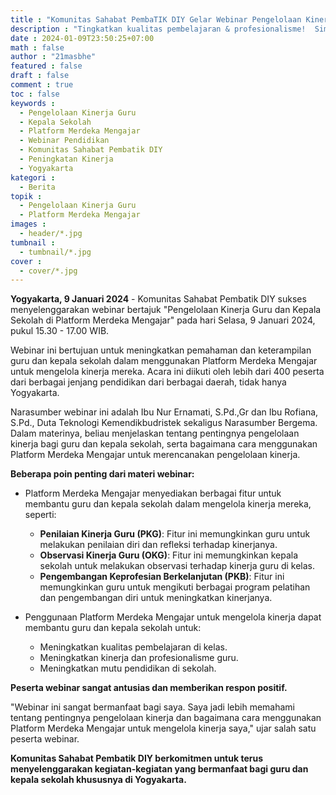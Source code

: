 ```yaml
---
title : "Komunitas Sahabat PembaTIK DIY Gelar Webinar Pengelolaan Kinerja Guru dan Kepala Sekolah di Platform Merdeka Mengajar"
description : "Tingkatkan kualitas pembelajaran & profesionalisme!  Simak rangkuman webinar Pengelolaan Kinerja Guru & Kepala Sekolah di Merdeka Mengajar by Komunitas Sahabat Pembatik DIY."
date : 2024-01-09T23:50:25+07:00
math : false
author : "21masbhe"
featured : false
draft : false
comment : true
toc : false
keywords : 
  - Pengelolaan Kinerja Guru
  - Kepala Sekolah
  - Platform Merdeka Mengajar
  - Webinar Pendidikan
  - Komunitas Sahabat Pembatik DIY
  - Peningkatan Kinerja
  - Yogyakarta
kategori : 
  - Berita
topik :
  - Pengelolaan Kinerja Guru
  - Platform Merdeka Mengajar
images : 
  - header/*.jpg
tumbnail : 
  - tumbnail/*.jpg
cover : 
  - cover/*.jpg
---
```

**Yogyakarta, 9 Januari 2024** - Komunitas Sahabat Pembatik DIY sukses menyelenggarakan webinar bertajuk "Pengelolaan Kinerja Guru dan Kepala Sekolah di Platform Merdeka Mengajar" pada hari Selasa, 9 Januari 2024, pukul 15.30 - 17.00 WIB. 

Webinar ini bertujuan untuk meningkatkan pemahaman dan keterampilan guru dan kepala sekolah dalam menggunakan Platform Merdeka Mengajar untuk mengelola kinerja mereka. Acara ini diikuti oleh lebih dari 400 peserta dari berbagai jenjang pendidikan dari berbagai daerah, tidak hanya Yogyakarta.

Narasumber webinar ini adalah Ibu Nur Ernamati, S.Pd.,Gr dan Ibu Rofiana, S.Pd., Duta Teknologi Kemendikbudristek sekaligus Narasumber Bergema. Dalam materinya, beliau menjelaskan tentang pentingnya pengelolaan kinerja bagi guru dan kepala sekolah, serta bagaimana cara menggunakan Platform Merdeka Mengajar untuk merencanakan pengelolaan kinerja.

**Beberapa poin penting dari materi webinar:**

* Platform Merdeka Mengajar menyediakan berbagai fitur untuk membantu guru dan kepala sekolah dalam mengelola kinerja mereka, seperti:
    * **Penilaian Kinerja Guru (PKG)**: Fitur ini memungkinkan guru untuk melakukan penilaian diri dan refleksi terhadap kinerjanya.
    * **Observasi Kinerja Guru (OKG)**: Fitur ini memungkinkan kepala sekolah untuk melakukan observasi terhadap kinerja guru di kelas.
    * **Pengembangan Keprofesian Berkelanjutan (PKB)**: Fitur ini memungkinkan guru untuk mengikuti berbagai program pelatihan dan pengembangan diri untuk meningkatkan kinerjanya.

* Penggunaan Platform Merdeka Mengajar untuk mengelola kinerja dapat membantu guru dan kepala sekolah untuk:
    * Meningkatkan kualitas pembelajaran di kelas.
    * Meningkatkan kinerja dan profesionalisme guru.
    * Meningkatkan mutu pendidikan di sekolah.

**Peserta webinar sangat antusias dan memberikan respon positif.**

"Webinar ini sangat bermanfaat bagi saya. Saya jadi lebih memahami tentang pentingnya pengelolaan kinerja dan bagaimana cara menggunakan Platform Merdeka Mengajar untuk mengelola kinerja saya," ujar salah satu peserta webinar.

**Komunitas Sahabat Pembatik DIY berkomitmen untuk terus menyelenggarakan kegiatan-kegiatan yang bermanfaat bagi guru dan kepala sekolah khususnya di Yogyakarta.**
